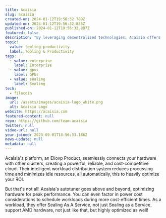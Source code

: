 ```yaml
---
title: Acaisia
slug: acaisia
created-on: 2024-01-12T19:56:32.789Z
updated-on: 2024-01-12T19:56:32.835Z
published-on: 2024-01-12T19:56:32.887Z
featured: false
description: "By leveraging decentralized technologies, Acaisia offers affordable, secure, and transparent computing and storage options."
topic:
  value: tooling-productivity
  label: Tooling & Productivity
tags:
  - value: enterprise
    label: Enterprise
  - value: gpus
    label: GPUs
  - value: sealing
    label: Sealing
tech:
  - filecoin
image:
  url: /assets/images/acaisia-logo_white.png
  alt: Acaisia Logo
website: https://acaisia.com
featured-content: null
repo: https://github.com/team-acaisia
twitter: null
video-url: null
year-joined: 2023-09-01T18:56:33.186Z
news-update: null
metadata: null
---
```


Acaisia's platform, an Eliovp Product, seamlessly connects your hardware with other clusters, creating a powerful, reliable, and cost-competitive cloud. Their intelligent workload distribution system reduces processing time and minimizes idle resources, all automatically, this to heavily optimize your ROI.

But that's not all! Acaisia's autotuner goes above and beyond, optimizing hardware for peak performance. You can even factor in power cost considerations to schedule workloads during more cost-efficient times. As a workload, they offer Sealing As A Service, not just Sealing as a Service, support AMD hardware, not just like that, but highly optimized as well!

